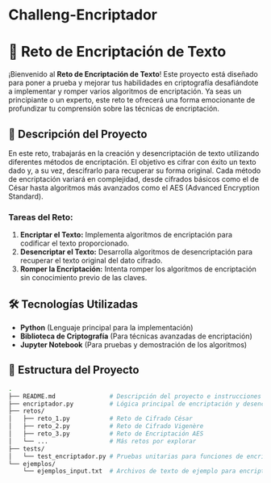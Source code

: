 ﻿# Challeng-Encriptador
# 🔐 Reto de Encriptación de Texto

¡Bienvenido al **Reto de Encriptación de Texto**! Este proyecto está diseñado para poner a prueba y mejorar tus habilidades en criptografía desafiándote a implementar y romper varios algoritmos de encriptación. Ya seas un principiante o un experto, este reto te ofrecerá una forma emocionante de profundizar tu comprensión sobre las técnicas de encriptación.

## 🚀 Descripción del Proyecto

En este reto, trabajarás en la creación y desencriptación de texto utilizando diferentes métodos de encriptación. El objetivo es cifrar con éxito un texto dado y, a su vez, descifrarlo para recuperar su forma original. Cada método de encriptación variará en complejidad, desde cifrados básicos como el de César hasta algoritmos más avanzados como el AES (Advanced Encryption Standard).

### Tareas del Reto:

1. **Encriptar el Texto:** Implementa algoritmos de encriptación para codificar el texto proporcionado.
2. **Desencriptar el Texto:** Desarrolla algoritmos de desencriptación para recuperar el texto original del dato cifrado.
3. **Romper la Encriptación:** Intenta romper los algoritmos de encriptación sin conocimiento previo de las claves.

## 🛠 Tecnologías Utilizadas

- **Python** (Lenguaje principal para la implementación)
- **Biblioteca de Criptografía** (Para técnicas avanzadas de encriptación)
- **Jupyter Notebook** (Para pruebas y demostración de los algoritmos)

## 📂 Estructura del Proyecto

```bash
.
├── README.md               # Descripción del proyecto e instrucciones
├── encriptador.py          # Lógica principal de encriptación y desencriptación
├── retos/
│   ├── reto_1.py           # Reto de Cifrado César
│   ├── reto_2.py           # Reto de Cifrado Vigenère
│   ├── reto_3.py           # Reto de Encriptación AES
│   └── ...                 # Más retos por explorar
├── tests/
│   └── test_encriptador.py # Pruebas unitarias para funciones de encriptación/desencriptación
└── ejemplos/
    └── ejemplos_input.txt  # Archivos de texto de ejemplo para encriptar/desencriptar
